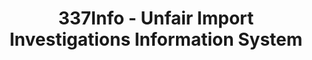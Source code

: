 ---
layout: default
bigquery: https://console.cloud.google.com/bigquery?p=patents-public-data&d=usitc_investigations&page=dataset&project=sheets-management-319211
citation: US International Trade Commission 337Info Unfair Import Investigations Information
  System
contributors: US International Trade Comission
cost: None
description: US International Trade Commission 337Info Unfair Import Investigations
  Information System contains data on investigations done under Section 337. Section
  337 declares the infringement of certain statutory intellectual property rights
  and other forms of unfair competition in import trade to be unlawful practices.
  Most Section 337 investigations involve allegations of patent or registered trademark
  infringement.
documentation: FAQ and tutorial available on the site
last_edit: 04/05/2022, 16:00:07
location: https://pubapps2.usitc.gov/337external/
maintained_by: US International Trade Comission
schema_fields:
- currentStatus
- cafcAppeals
- title
- docketNo
- endDateMarkmanHearing
- ouiiParticipation
- currentActiveALJ
- internalRemand
- invUnfairAct
- scheduledEndDateEvidHear
- teoIdIssueDate
- investigationType
- teoIdDueDate
- aljAssigned
- finalIdOnViolationIssue
- copyrightNumbers
- trademarkNumbers
- investigationTermDate
- investigationNo
- htsNumbers
- complainant
- finalDetViolation
- ouiiAttorney
- issueDateOtherNonFinal
- lastUpdated
- dateComplaintFiled
- finalIdOnViolationDue
- patentNumber
- id
- finalDetNoViolation
- patentNumbers
- teoReliefGranted
- publication_number
- respondent
- startDateMarkmanHearing
- dateOfPublicationFrNotice
- dateCreated
- actualEndDateEvidHear
- gcAttorney
- actualStartDateEvidHear
- reportingRequirements
- scheduledStartDateEvidHear
- teoProceedingInvolved
- markmanHearing
- targetDate
shortname: unfair_import_investigations
tags:
- import
- legal
- trade
timeframe: 2008-2021 (prior to 2008 downloadable as a JSON file)
title: 337Info - Unfair Import Investigations Information System
uuid: 2721f5ec-e599-4890-9265-9706719fc71e
---